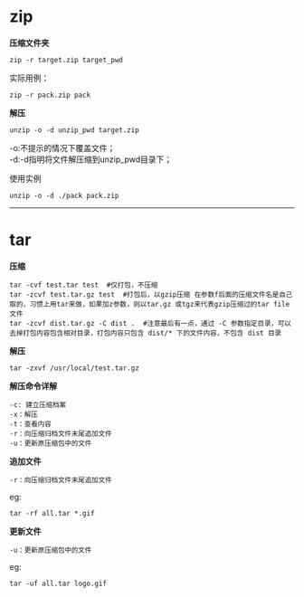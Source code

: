 # zip

__压缩文件夹__
```
zip -r target.zip target_pwd
```
实际用例：
```
zip -r pack.zip pack
```

__解压__
```
unzip -o -d unzip_pwd target.zip
```
-o:不提示的情况下覆盖文件；  
-d:-d指明将文件解压缩到unzip_pwd目录下；

使用实例
```
unzip -o -d ./pack pack.zip
```

---

# tar

__压缩__
```
tar -cvf test.tar test  #仅打包，不压缩 
tar -zcvf test.tar.gz test  #打包后，以gzip压缩 在参数f后面的压缩文件名是自己取的，习惯上用tar来做，如果加z参数，则以tar.gz 或tgz来代表gzip压缩过的tar file文件
tar -zcvf dist.tar.gz -C dist .  #注意最后有一点，通过 -C 参数指定目录，可以去掉打包内容包含相对目录，打包内容只包含 dist/* 下的文件内容，不包含 dist 目录
```
**解压**
```
tar -zxvf /usr/local/test.tar.gz
```

**解压命令详解**
```
-c: 建立压缩档案
-x：解压
-t：查看内容
-r：向压缩归档文件末尾追加文件
-u：更新原压缩包中的文件
```

__追加文件__
```
-r：向压缩归档文件末尾追加文件
```
eg:
```
tar -rf all.tar *.gif
```

__更新文件__

```
-u：更新原压缩包中的文件
```
eg:
```
tar -uf all.tar logo.gif
```